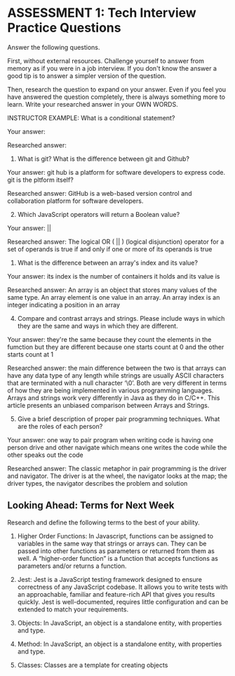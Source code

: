 # ASSESSMENT 1: Tech Interview Practice Questions

Answer the following questions.

First, without external resources. Challenge yourself to answer from memory as if you were in a job interview. If you don't know the answer a good tip is to answer a simpler version of the question.

Then, research the question to expand on your answer. Even if you feel you have answered the question completely, there is always something more to learn. Write your researched answer in your OWN WORDS.

INSTRUCTOR EXAMPLE: What is a conditional statement?

Your answer:

Researched answer:

1. What is git? What is the difference between git and Github?

Your answer: git hub is a platform for software developers to express code. git is the pltform itself?

Researched answer: GitHub is a web-based version control and collaboration platform for software developers.

2. Which JavaScript operators will return a Boolean value?

Your answer:  ||

Researched answer: The logical OR ( || ) (logical disjunction) operator for a set of operands is true if and only if one or more of its operands is true

1. What is the difference between an array's index and its value?

Your answer: its index is the number of containers it holds and its value is

Researched answer: An array is an object that stores many values of the same type. An array element is one value in an array. An array index is an integer indicating a position in an array

4. Compare and contrast arrays and strings. Please include ways in which they are the same and ways in which they are different.

Your answer: they're the same because they count the elements in the fumction but they are different because one starts count at 0 and the other starts count at 1

Researched answer: the main difference between the two is that arrays can have any data type of any length while strings are usually ASCII characters that are terminated with a null character ‘\0’. Both are very different in terms of how they are being implemented in various programming languages. Arrays and strings work very differently in Java as they do in C/C++. This article presents an unbiased comparison between Arrays and Strings.

5. Give a brief description of proper pair programming techniques. What are the roles of each person?

Your answer: one way to pair program when writing code is having one person drive and other navigate which means one writes the code while the other speaks out the code

Researched answer: The classic metaphor in pair programming is the driver and navigator. The driver is at the wheel, the navigator looks at the map; the driver types, the navigator describes the problem and solution

## Looking Ahead: Terms for Next Week

Research and define the following terms to the best of your ability.

1. Higher Order Functions: In Javascript, functions can be assigned to variables in the same way that strings or arrays can. They can be passed into other functions as parameters or returned from them as well. A “higher-order function” is a function that accepts functions as parameters and/or returns a function.

2. Jest: Jest is a JavaScript testing framework designed to ensure correctness of any JavaScript codebase. It allows you to write tests with an approachable, familiar and feature-rich API that gives you results quickly. Jest is well-documented, requires little configuration and can be extended to match your requirements.

3. Objects: In JavaScript, an object is a standalone entity, with properties and type.

4. Method: In JavaScript, an object is a standalone entity, with properties and type.

5. Classes: Classes are a template for creating objects
